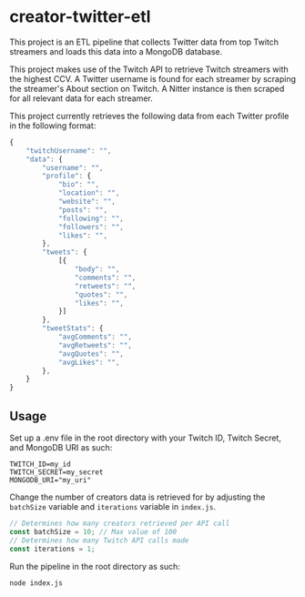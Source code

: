 # creator-twitter-etl

This project is an ETL pipeline that collects Twitter data from top Twitch streamers and loads this data into a MongoDB database.

This project makes use of the Twitch API to retrieve Twitch streamers with the highest CCV. A Twitter username is found for each streamer by scraping the streamer's About section on Twitch. A Nitter instance is then scraped for all relevant data for each streamer.

This project currently retrieves the following data from each Twitter profile in the following format:
```javascript
{
    "twitchUsername": "",
    "data": {
        "username": "",
        "profile": {
            "bio": "",
            "location": "",
            "website": "",
            "posts": "",
            "following": "",
            "followers": "",
            "likes": "",
        },
        "tweets": {
            [{
                "body": "",
                "comments": "",
                "retweets": "",
                "quotes": "",
                "likes": "",
            }]
        },
        "tweetStats": {
            "avgComments": "",
            "avgRetweets": "",
            "avgQuotes": "",
            "avgLikes": "",
        },
    }
}
```

## Usage
Set up a .env file in the root directory with your Twitch ID, Twitch Secret, and MongoDB URI as such:

```
TWITCH_ID=my_id
TWITCH_SECRET=my_secret
MONGODB_URI="my_uri"
```

Change the number of creators data is retrieved for by adjusting the `batchSize` variable and `iterations` variable in `index.js`.

```javascript
// Determines how many creators retrieved per API call
const batchSize = 10; // Max value of 100
// Determines how many Twitch API calls made
const iterations = 1;
```

Run the pipeline in the root directory as such:
```shell
node index.js
```